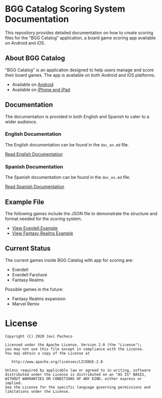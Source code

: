 
# BGG Catalog Scoring System Documentation

This repository provides detailed documentation on how to create scoring files for the "BGG Catalog" application, a board game scoring app available on Android and iOS.

## About BGG Catalog

"BGG Catalog" is an application designed to help users manage and score their board games. The app is available on both Android and iOS platforms.

- Available on [Android](https://bit.ly/3oYT9HU)
- Available on [iPhone and iPad](https://apple.co/3f9ARRG)

## Documentation

The documentation is provided in both English and Spanish to cater to a wider audience.

### English Documentation

The English documentation can be found in the `doc_en.md` file.

[Read English Documentation](./en/index.md)

### Spanish Documentation

The Spanish documentation can be found in the `doc_es.md` file.

[Read Spanish Documentation](./es/index.md)

## Example File

The following games include the JSON file to demonstrate the structure and format needed for the scoring system.

- [View Everdell Example](./games/everdell.json)
- [View Fantasy Realms Example](./games/fantasy_realms.json)

## Current Status

The current games inside BGG Catalog with app for scoring are:

- Everdell
- Everdell Farshore
- Fantasy Realms

Possible games in the future:

- Fantasy Realms expansion
- Marvel Remix

# License

    Copyright (C) 2020 Javi Pacheco

    Licensed under the Apache License, Version 2.0 (the "License");
    you may not use this file except in compliance with the License.
    You may obtain a copy of the License at

       http://www.apache.org/licenses/LICENSE-2.0

    Unless required by applicable law or agreed to in writing, software
    distributed under the License is distributed on an "AS IS" BASIS,
    WITHOUT WARRANTIES OR CONDITIONS OF ANY KIND, either express or implied.
    See the License for the specific language governing permissions and
    limitations under the License.

